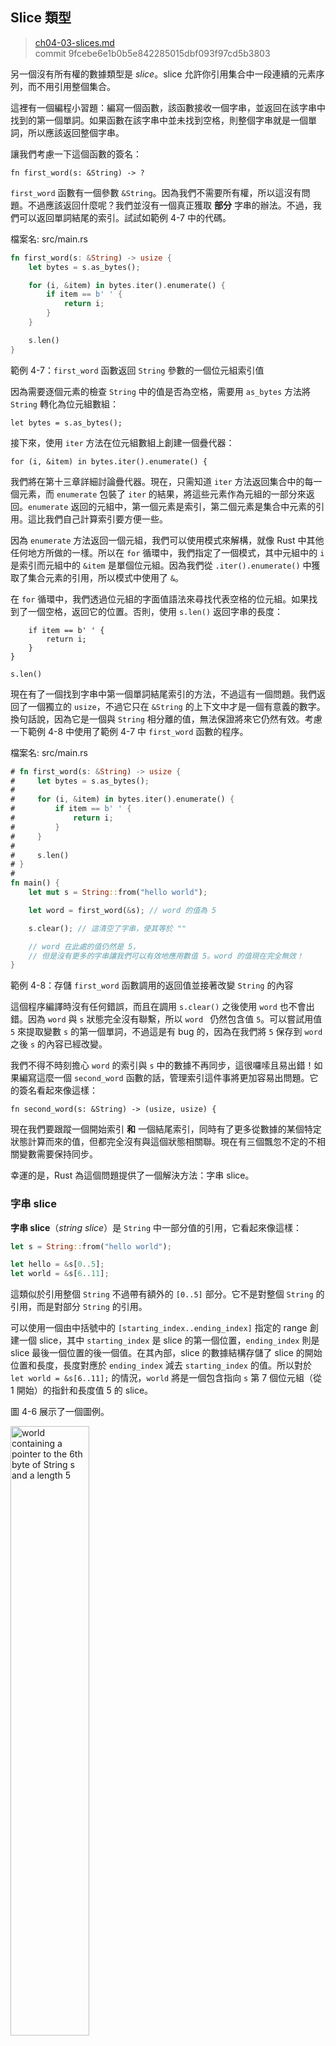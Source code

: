 ## Slice 類型

> [ch04-03-slices.md](https://github.com/rust-lang/book/blob/master/src/ch04-03-slices.md)
> <br>
> commit 9fcebe6e1b0b5e842285015dbf093f97cd5b3803

另一個沒有所有權的數據類型是 *slice*。slice 允許你引用集合中一段連續的元素序列，而不用引用整個集合。

這裡有一個編程小習題：編寫一個函數，該函數接收一個字串，並返回在該字串中找到的第一個單詞。如果函數在該字串中並未找到空格，則整個字串就是一個單詞，所以應該返回整個字串。

讓我們考慮一下這個函數的簽名：

```rust,ignore
fn first_word(s: &String) -> ?
```

`first_word` 函數有一個參數 `&String`。因為我們不需要所有權，所以這沒有問題。不過應該返回什麼呢？我們並沒有一個真正獲取 **部分** 字串的辦法。不過，我們可以返回單詞結尾的索引。試試如範例 4-7 中的代碼。

<span class="filename">檔案名: src/main.rs</span>

```rust
fn first_word(s: &String) -> usize {
    let bytes = s.as_bytes();

    for (i, &item) in bytes.iter().enumerate() {
        if item == b' ' {
            return i;
        }
    }

    s.len()
}
```

<span class="caption">範例 4-7：`first_word` 函數返回 `String` 參數的一個位元組索引值</span>

因為需要逐個元素的檢查 `String` 中的值是否為空格，需要用 `as_bytes` 方法將 `String` 轉化為位元組數組：

```rust,ignore
let bytes = s.as_bytes();
```

接下來，使用 `iter` 方法在位元組數組上創建一個疊代器：

```rust,ignore
for (i, &item) in bytes.iter().enumerate() {
```

我們將在第十三章詳細討論疊代器。現在，只需知道 `iter` 方法返回集合中的每一個元素，而 `enumerate` 包裝了 `iter` 的結果，將這些元素作為元組的一部分來返回。`enumerate` 返回的元組中，第一個元素是索引，第二個元素是集合中元素的引用。這比我們自己計算索引要方便一些。

因為 `enumerate` 方法返回一個元組，我們可以使用模式來解構，就像 Rust 中其他任何地方所做的一樣。所以在 `for` 循環中，我們指定了一個模式，其中元組中的 `i` 是索引而元組中的 `&item` 是單個位元組。因為我們從 `.iter().enumerate()` 中獲取了集合元素的引用，所以模式中使用了 `&`。

在 `for` 循環中，我們透過位元組的字面值語法來尋找代表空格的位元組。如果找到了一個空格，返回它的位置。否則，使用 `s.len()` 返回字串的長度：

```rust,ignore
    if item == b' ' {
        return i;
    }
}

s.len()
```

現在有了一個找到字串中第一個單詞結尾索引的方法，不過這有一個問題。我們返回了一個獨立的 `usize`，不過它只在 `&String` 的上下文中才是一個有意義的數字。換句話說，因為它是一個與 `String` 相分離的值，無法保證將來它仍然有效。考慮一下範例 4-8 中使用了範例 4-7 中 `first_word` 函數的程序。

<span class="filename">檔案名: src/main.rs</span>

```rust
# fn first_word(s: &String) -> usize {
#     let bytes = s.as_bytes();
#
#     for (i, &item) in bytes.iter().enumerate() {
#         if item == b' ' {
#             return i;
#         }
#     }
#
#     s.len()
# }
#
fn main() {
    let mut s = String::from("hello world");

    let word = first_word(&s); // word 的值為 5

    s.clear(); // 這清空了字串，使其等於 ""

    // word 在此處的值仍然是 5，
    // 但是沒有更多的字串讓我們可以有效地應用數值 5。word 的值現在完全無效！
}
```

<span class="caption">範例 4-8：存儲 `first_word` 函數調用的返回值並接著改變 `String` 的內容</span>

這個程序編譯時沒有任何錯誤，而且在調用 `s.clear()` 之後使用 `word` 也不會出錯。因為 `word` 與 `s` 狀態完全沒有聯繫，所以 `word ` 仍然包含值 `5`。可以嘗試用值 `5` 來提取變數 `s` 的第一個單詞，不過這是有 bug 的，因為在我們將 `5` 保存到 `word` 之後 `s` 的內容已經改變。

我們不得不時刻擔心 `word` 的索引與 `s` 中的數據不再同步，這很囉嗦且易出錯！如果編寫這麼一個 `second_word` 函數的話，管理索引這件事將更加容易出問題。它的簽名看起來像這樣：

```rust,ignore
fn second_word(s: &String) -> (usize, usize) {
```

現在我們要跟蹤一個開始索引 **和** 一個結尾索引，同時有了更多從數據的某個特定狀態計算而來的值，但都完全沒有與這個狀態相關聯。現在有三個飄忽不定的不相關變數需要保持同步。

幸運的是，Rust 為這個問題提供了一個解決方法：字串 slice。

### 字串 slice

**字串 slice**（*string slice*）是 `String` 中一部分值的引用，它看起來像這樣：

```rust
let s = String::from("hello world");

let hello = &s[0..5];
let world = &s[6..11];
```

這類似於引用整個 `String` 不過帶有額外的 `[0..5]` 部分。它不是對整個 `String` 的引用，而是對部分 `String` 的引用。

可以使用一個由中括號中的 `[starting_index..ending_index]` 指定的 range 創建一個 slice，其中 `starting_index` 是 slice 的第一個位置，`ending_index` 則是 slice 最後一個位置的後一個值。在其內部，slice 的數據結構存儲了 slice 的開始位置和長度，長度對應於 `ending_index` 減去 `starting_index` 的值。所以對於 `let world = &s[6..11];` 的情況，`world` 將是一個包含指向 `s` 第 7 個位元組（從 1 開始）的指針和長度值 5 的 slice。

圖 4-6 展示了一個圖例。

<img alt="world containing a pointer to the 6th byte of String s and a length 5" src="img/trpl04-06.svg" class="center" style="width: 50%;" />

<span class="caption">圖 4-6：引用了部分 `String` 的字串 slice</span>

對於 Rust 的 `..` range 語法，如果想要從第一個索引（0）開始，可以不寫兩個點號之前的值。換句話說，如下兩個語句是相同的：

```rust
let s = String::from("hello");

let slice = &s[0..2];
let slice = &s[..2];
```

依此類推，如果 slice 包含 `String` 的最後一個位元組，也可以捨棄尾部的數字。這意味著如下也是相同的：

```rust
let s = String::from("hello");

let len = s.len();

let slice = &s[3..len];
let slice = &s[3..];
```

也可以同時捨棄這兩個值來獲取整個字串的 slice。所以如下亦是相同的：

```rust
let s = String::from("hello");

let len = s.len();

let slice = &s[0..len];
let slice = &s[..];
```

> 注意：字串 slice range 的索引必須位於有效的 UTF-8 字元邊界內，如果嘗試從一個多位元組字元的中間位置創建字串 slice，則程序將會因錯誤而退出。出於介紹字串 slice 的目的，本部分假設只使用 ASCII 字元集；第八章的 [“使用字串存儲 UTF-8 編碼的文本”][strings] 部分會更加全面的討論 UTF-8 處理問題。

在記住所有這些知識後，讓我們重寫 `first_word` 來返回一個 slice。“字串 slice” 的類型聲明寫作 `&str`：

<span class="filename">檔案名: src/main.rs</span>

```rust
fn first_word(s: &String) -> &str {
    let bytes = s.as_bytes();

    for (i, &item) in bytes.iter().enumerate() {
        if item == b' ' {
            return &s[0..i];
        }
    }

    &s[..]
}
```

我們使用跟範例 4-7 相同的方式獲取單詞結尾的索引，通過尋找第一個出現的空格。當找到一個空格，我們返回一個字串 slice，它使用字串的開始和空格的索引作為開始和結束的索引。

現在當調用 `first_word` 時，會返回與底層數據關聯的單個值。這個值由一個 slice 開始位置的引用和 slice 中元素的數量組成。

`second_word` 函數也可以改為返回一個 slice：

```rust,ignore
fn second_word(s: &String) -> &str {
```

現在我們有了一個不易混淆且直觀的 API 了，因為編譯器會確保指向 `String` 的引用持續有效。還記得範例 4-8 程序中，那個當我們獲取第一個單詞結尾的索引後，接著就清除了字串導致索引就無效的 bug 嗎？那些程式碼在邏輯上是不正確的，但卻沒有顯示任何直接的錯誤。問題會在之後嘗試對空字串使用第一個單詞的索引時出現。slice 就不可能出現這種 bug 並讓我們更早的知道出問題了。使用 slice 版本的 `first_word` 會拋出一個編譯時錯誤：

<span class="filename">檔案名: src/main.rs</span>

```rust,ignore,does_not_compile
fn main() {
    let mut s = String::from("hello world");

    let word = first_word(&s);

    s.clear(); // 錯誤!

    println!("the first word is: {}", word);
}
```

這裡是編譯錯誤：

```text
error[E0502]: cannot borrow `s` as mutable because it is also borrowed as immutable
  --> src/main.rs:18:5
   |
16 |     let word = first_word(&s);
   |                           -- immutable borrow occurs here
17 |
18 |     s.clear(); // error!
   |     ^^^^^^^^^ mutable borrow occurs here
19 |
20 |     println!("the first word is: {}", word);
   |                                       ---- immutable borrow later used here
```

回憶一下借用規則，當擁有某值的不可變引用時，就不能再獲取一個可變引用。因為 `clear` 需要清空 `String`，它嘗試獲取一個可變引用。Rust不允許這樣做，因而編譯失敗。Rust 不僅使得我們的 API 簡單易用，也在編譯時就消除了一整類的錯誤！

#### 字串字面值就是 slice

還記得我們講到過字串字面值被儲存在二進位制文件中嗎？現在知道 slice 了，我們就可以正確地理解字串字面值了：

```rust
let s = "Hello, world!";
```

這裡 `s` 的類型是 `&str`：它是一個指向二進位制程序特定位置的 slice。這也就是為什麼字串字面值是不可變的；`&str` 是一個不可變引用。

#### 字串 slice 作為參數

在知道了能夠獲取字面值和 `String` 的 slice 後，我們對 `first_word` 做了改進，這是它的簽名：

```rust,ignore
fn first_word(s: &String) -> &str {
```

而更有經驗的 Rustacean 會編寫出範例 4-9 中的簽名，因為它使得可以對 `String` 值和 `&str` 值使用相同的函數：

```rust,ignore
fn first_word(s: &str) -> &str {
```

<span class="caption">範例 4-9: 透過將 `s` 參數的類型改為字串 slice 來改進 `first_word` 函數</span>

如果有一個字串 slice，可以直接傳遞它。如果有一個 `String`，則可以傳遞整個 `String` 的 slice。定義一個獲取字串 slice 而不是 `String` 引用的函數使得我們的 API 更加通用並且不會遺失任何功能：

<span class="filename">檔案名: src/main.rs</span>

```rust
# fn first_word(s: &str) -> &str {
#     let bytes = s.as_bytes();
#
#     for (i, &item) in bytes.iter().enumerate() {
#         if item == b' ' {
#             return &s[0..i];
#         }
#     }
#
#     &s[..]
# }
fn main() {
    let my_string = String::from("hello world");

    // first_word 中傳入 `String` 的 slice
    let word = first_word(&my_string[..]);

    let my_string_literal = "hello world";

    // first_word 中傳入字串字面值的 slice
    let word = first_word(&my_string_literal[..]);

    // 因為字串字面值 **就是** 字串 slice，
    // 這樣寫也可以，即不使用 slice 語法！
    let word = first_word(my_string_literal);
}
```

### 其他類型的 slice

字串 slice，正如你想像的那樣，是針對字串的。不過也有更通用的 slice 類型。考慮一下這個數組：

```rust
let a = [1, 2, 3, 4, 5];
```

就跟我們想要獲取字串的一部分那樣，我們也會想要引用數組的一部分。我們可以這樣做：

```rust
let a = [1, 2, 3, 4, 5];

let slice = &a[1..3];
```

這個 slice 的類型是 `&[i32]`。它跟字串 slice 的工作方式一樣，透過存儲第一個集合元素的引用和一個集合總長度。你可以對其他所有集合使用這類 slice。第八章講到 vector 時會詳細討論這些集合。

## 總結

所有權、借用和 slice 這些概念讓 Rust 程序在編譯時確保記憶體安全。Rust 語言提供了跟其他系統程式語言相同的方式來控制你使用的記憶體，但擁有數據所有者在離開作用域後自動清除其數據的功能意味著你無須額外編寫和除錯相關的控制代碼。

所有權系統影響了 Rust 中很多其他部分的工作方式，所以我們還會繼續講到這些概念，這將貫穿本書的餘下內容。讓我們開始第五章，來看看如何將多份數據組合進一個 `struct` 中。

[strings]: ch08-02-strings.html#storing-utf-8-encoded-text-with-strings
